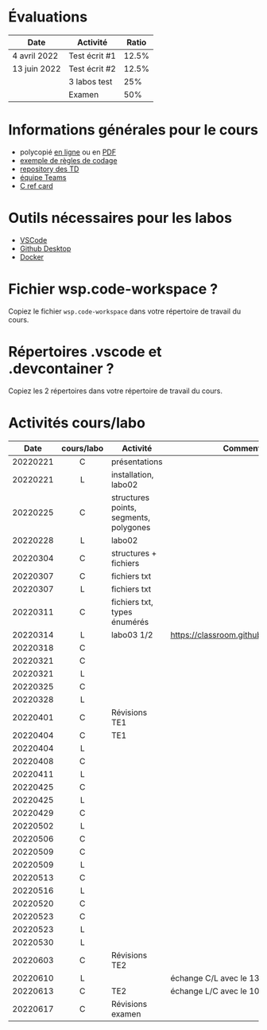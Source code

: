 # Évaluations

| Date | Activité | Ratio |
|---|---|---|
| 4 avril 2022 | Test écrit #1 | 12.5% |
| 13 juin 2022| Test écrit #2 | 12.5% |
|   | 3 labos test | 25% |
|   | Examen | 50% |

# Informations générales pour le cours

- polycopié [en ligne](https://heig-tin-info.github.io/handout/) ou en [PDF](https://github.com/heig-tin-info/handout/releases/download/v0.2.7/handout.pdf)
- [exemple de règles de codage](https://google.github.io/styleguide/cppguide.html)
- [repository des TD](https://github.com/Info2-TIN-B-2021-2022/TD)
- [équipe Teams]()
- [C ref card](https://github.com/heig-tin-info/refcard)

# Outils nécessaires pour les labos

- [VSCode](https://code.visualstudio.com/download)
- [Github Desktop](https://desktop.github.com/)
- [Docker](https://www.docker.com/products/docker-desktop)

# Fichier wsp.code-workspace ?

Copiez le fichier `wsp.code-workspace` dans votre répertoire de travail du cours.

# Répertoires .vscode et .devcontainer ?

Copiez les 2 répertoires dans votre répertoire de travail du cours.

# Activités cours/labo
| Date | cours/labo | Activité | Commentaire |
|---|:---:|---|---|
| 20220221 | C | présentations | |
| 20220221 | L | installation, labo02 | |
| 20220225 | C | structures points, segments, polygones| |
| 20220228 | L | labo02| |
| 20220304 | C | structures + fichiers| |
| 20220307 | C | fichiers txt| |
| 20220307 | L | fichiers txt| |
| 20220311 | C | fichiers txt, types énumérés| |
| 20220314 | L | labo03 1/2| https://classroom.github.com/a/T0VfjbhW |
| 20220318 | C | | |
| 20220321 | C | | |
| 20220321 | L | | |
| 20220325 | C | | |
| 20220328 | L | | |
| 20220401 | C | Révisions TE1 | |
| 20220404 | C |  TE1 | |
| 20220404 | L | | |
| 20220408 | C | | |
| 20220411 | L | | |
| 20220425 | C | | |
| 20220425 | L | | |
| 20220429 | C | | |
| 20220502 | L | | |
| 20220506 | C | | |
| 20220509 | C | | |
| 20220509 | L | | |
| 20220513 | C | | |
| 20220516 | L | | |
| 20220520 | C | | |
| 20220523 | C | | |
| 20220523 | L | | |
| 20220530 | L | | |
| 20220603 | C | Révisions TE2 | |
| 20220610 | L | | échange C/L avec le 13 juin |
| 20220613 | C | TE2| échange L/C avec le 10 juin|
| 20220617 | C | Révisions examen| |
